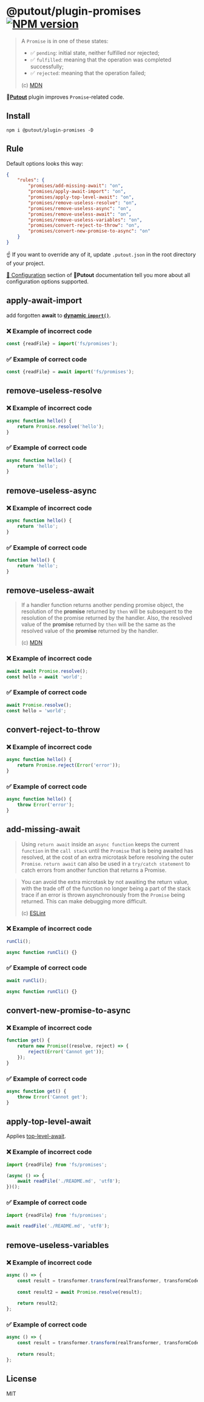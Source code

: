 # @putout/plugin-promises [![NPM version][NPMIMGURL]][NPMURL]

[NPMIMGURL]: https://img.shields.io/npm/v/@putout/plugin-promises.svg?style=flat&longCache=true
[NPMURL]: https://npmjs.org/package/@putout/plugin-promises"npm"

> A `Promise` is in one of these states:
>
> - ✅ `pending`: initial state, neither fulfilled nor rejected;
> - ✅ `fulfilled`: meaning that the operation was completed successfully;
> - ✅ `rejected`: meaning that the operation failed;
>
> (c) [MDN](https://developer.mozilla.org/en-US/docs/Web/JavaScript/Reference/Global_Objects/Promise)

🐊[**Putout**](https://github.com/coderaiser/putout) plugin improves `Promise`-related code.

## Install

```
npm i @putout/plugin-promises -D
```

## Rule

Default options looks this way:

```json
{
    "rules": {
        "promises/add-missing-await": "on",
        "promises/apply-await-import": "on",
        "promises/apply-top-level-await": "on",
        "promises/remove-useless-resolve": "on",
        "promises/remove-useless-async": "on",
        "promises/remove-useless-await": "on",
        "promises/remove-useless-variables": "on",
        "promises/convert-reject-to-throw": "on",
        "promises/convert-new-promise-to-async": "on"
    }
}
```

☝️ If you want to override any of it, update `.putout.json` in the root directory of your project.

[🦉 Configuration](https://github.com/coderaiser/putout#-configuration) section of 🐊**Putout** documentation tell you more about all configuration options supported.

## apply-await-import

add forgotten **await** to [**dynamic `import()`**](https://developer.mozilla.org/en-US/docs/Web/JavaScript/Reference/Statements/import#dynamic_imports).

### ❌ Example of incorrect code

```js
const {readFile} = import('fs/promises');
```

### ✅ Example of correct code

```js
const {readFile} = await import('fs/promises');
```

## remove-useless-resolve

### ❌ Example of incorrect code

```js
async function hello() {
    return Promise.resolve('hello');
}
```

### ✅ Example of correct code

```js
async function hello() {
    return 'hello';
}
```

## remove-useless-async

### ❌ Example of incorrect code

```js
async function hello() {
    return 'hello';
}
```

### ✅ Example of correct code

```js
function hello() {
    return 'hello';
}
```

## remove-useless-await

> If a handler function returns another pending promise object, the resolution of the **promise** returned by `then` will be subsequent to the resolution of the promise returned by the handler. Also, the resolved value of the **promise** returned by `then` will be the same as the resolved value of the **promise** returned by the handler.
>
> (c) [MDN](https://developer.mozilla.org/en-US/docs/Web/JavaScript/Reference/Global_Objects/Promise/then#return_value)

### ❌ Example of incorrect code

```js
await await Promise.resolve();
const hello = await 'world';
```

### ✅ Example of correct code

```js
await Promise.resolve();
const hello = 'world';
```

## convert-reject-to-throw

### ❌ Example of incorrect code

```js
async function hello() {
    return Promise.reject(Error('error'));
}
```

### ✅ Example of correct code

```js
async function hello() {
    throw Error('error');
}
```

## add-missing-await

> Using `return await` inside an `async function` keeps the current `function` in the `call stack` until the `Promise` that is being awaited has resolved, at the cost of an extra microtask before resolving the outer `Promise`. `return await` can also be used in a `try/catch statement` to catch errors from another function that returns a Promise.

> You can avoid the extra microtask by not awaiting the return value, with the trade off of the function no longer being a part of the stack trace if an error is thrown asynchronously from the `Promise` being returned. This can make debugging more difficult.
>
> (c) [ESLint](eslint.org/docs/latest/rules/no-return-await)

### ❌ Example of incorrect code

```js
runCli();

async function runCli() {}
```

### ✅ Example of correct code

```js
await runCli();

async function runCli() {}
```

## convert-new-promise-to-async

### ❌ Example of incorrect code

```js
function get() {
    return new Promise((resolve, reject) => {
        reject(Error('Cannot get'));
    });
}
```

### ✅ Example of correct code

```js
async function get() {
    throw Error('Cannot get');
}
```

## apply-top-level-await

Applies [top-level-await](https://v8.dev/features/top-level-await).

### ❌ Example of incorrect code

```js
import {readFile} from 'fs/promises';

(async () => {
    await readFile('./README.md', 'utf8');
})();
```

### ✅ Example of correct code

```js
import {readFile} from 'fs/promises';

await readFile('./README.md', 'utf8');
```

## remove-useless-variables

### ❌ Example of incorrect code

```js
async () => {
    const result = transformer.transform(realTransformer, transformCode, code, parser);
    
    const result2 = await Promise.resolve(result);
    
    return result2;
};
```

### ✅ Example of correct code

```js
async () => {
    const result = transformer.transform(realTransformer, transformCode, code, parser);
    
    return result;
};
```

## License

MIT
